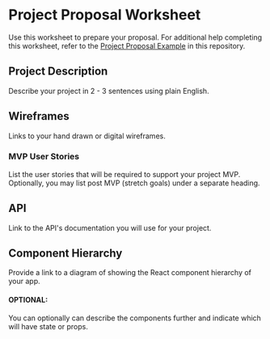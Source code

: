 # Project Proposal Worksheet

Use this worksheet to prepare your proposal. For additional help completing this worksheet, refer to the [Project Proposal Example](project-proposal-example.md) in this repository.

## Project Description

Describe your project in 2 - 3 sentences using plain English.

## Wireframes

Links to your hand drawn or digital wireframes.

### MVP User Stories

List the user stories that will be required to support your project MVP. Optionally, you may list post MVP (stretch goals) under a separate heading.

## API

Link to the API's documentation you will use for your project.

## Component Hierarchy

Provide a link to a diagram of showing the React component hierarchy of your app.

#### OPTIONAL:

You can optionally can describe the components further and indicate which will have state or props.
